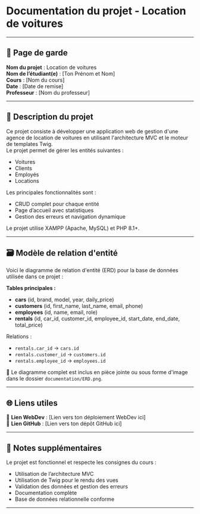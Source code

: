 # Documentation du projet - Location de voitures

---

## 📌 Page de garde

**Nom du projet** : Location de voitures  
**Nom de l’étudiant(e)** : [Ton Prénom et Nom]  
**Cours** : [Nom du cours]  
**Date** : [Date de remise]  
**Professeur** : [Nom du professeur]

---

## 📝 Description du projet

Ce projet consiste à développer une application web de gestion d'une agence de location de voitures en utilisant l'architecture MVC et le moteur de templates Twig.  
Le projet permet de gérer les entités suivantes :
- Voitures
- Clients
- Employés
- Locations

Les principales fonctionnalités sont :
- CRUD complet pour chaque entité
- Page d’accueil avec statistiques
- Gestion des erreurs et navigation dynamique

Le projet utilise XAMPP (Apache, MySQL) et PHP 8.1+.

---

## 🗃️ Modèle de relation d'entité

Voici le diagramme de relation d'entité (ERD) pour la base de données utilisée dans ce projet :

**Tables principales :**
- **cars** (id, brand, model, year, daily_price)
- **customers** (id, first_name, last_name, email, phone)
- **employees** (id, name, email, role)
- **rentals** (id, car_id, customer_id, employee_id, start_date, end_date, total_price)

Relations :
- `rentals.car_id` → `cars.id`
- `rentals.customer_id` → `customers.id`
- `rentals.employee_id` → `employees.id`

📌 Le diagramme complet est inclus en pièce jointe ou sous forme d'image dans le dossier `documentation/ERD.png`.

---

## 🌐 Liens utiles

🔗 **Lien WebDev** : [Lien vers ton déploiement WebDev ici]  
🔗 **Lien GitHub** : [Lien vers ton dépôt GitHub ici]

---

## 📑 Notes supplémentaires

Le projet est fonctionnel et respecte les consignes du cours :
- Utilisation de l’architecture MVC
- Utilisation de Twig pour le rendu des vues
- Validation des données et gestion des erreurs
- Documentation complète
- Base de données relationnelle conforme

---

